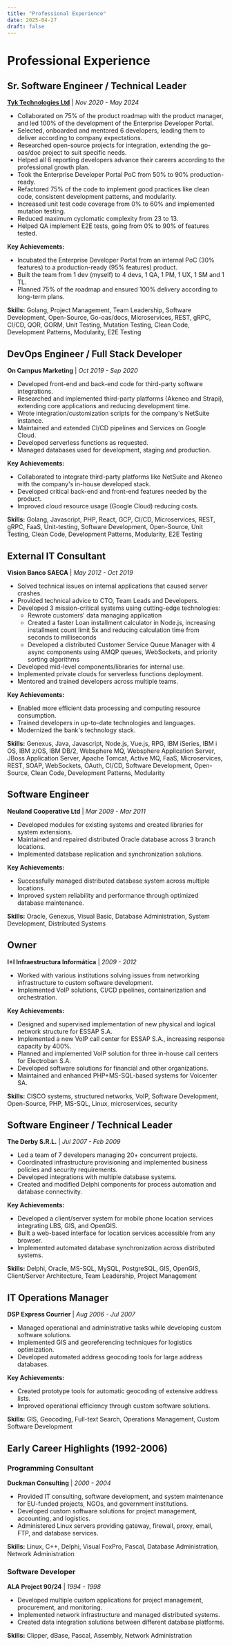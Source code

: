 ```yaml
---
title: "Professional Experience"
date: 2025-04-27
draft: false
---
```


# Professional Experience

## Sr. Software Engineer / Technical Leader
**[Tyk Technologies Ltd](https://www.tyk.io)** | *Nov 2020 - May 2024*

- Collaborated on 75% of the product roadmap with the product manager, and led 100% of the development of the Enterprise Developer Portal.
- Selected, onboarded and mentored 6 developers, leading them to deliver according to company expectations.
- Researched open-source projects for integration, extending the go-oas/doc project to suit specific needs.
- Helped all 6 reporting developers advance their careers according to the professional growth plan.
- Took the Enterprise Developer Portal PoC from 50% to 90% production-ready.
- Refactored 75% of the code to implement good practices like clean code, consistent development patterns, and modularity.
- Increased unit test code coverage from 0% to 60% and implemented mutation testing.
- Reduced maximum cyclomatic complexity from 23 to 13.
- Helped QA implement E2E tests, going from 0% to 90% of features tested.

**Key Achievements:**
- Incubated the Enterprise Developer Portal from an internal PoC (30% features) to a production-ready (95% features) product.
- Built the team from 1 dev (myself) to 4 devs, 1 QA, 1 PM, 1 UX, 1 SM and 1 TL.
- Planned 75% of the roadmap and ensured 100% delivery according to long-term plans.

**Skills:** Golang, Project Management, Team Leadership, Software Development, Open-Source, Go-oas/docs, Microservices, REST, gRPC, CI/CD, QOR, GORM, Unit Testing, Mutation Testing, Clean Code, Development Patterns, Modularity, E2E Testing

## DevOps Engineer / Full Stack Developer
**On Campus Marketing** | *Oct 2019 - Sep 2020*

- Developed front-end and back-end code for third-party software integrations.
- Researched and implemented third-party platforms (Akeneo and Strapi), extending core applications and reducing development time.
- Wrote integration/customization scripts for the company's NetSuite instance.
- Maintained and extended CI/CD pipelines and Services on Google Cloud.
- Developed serverless functions as requested.
- Managed databases used for development, staging and production.

**Key Achievements:**
- Collaborated to integrate third-party platforms like NetSuite and Akeneo with the company's in-house developed stack.
- Developed critical back-end and front-end features needed by the product.
- Improved cloud resource usage (Google Cloud) reducing costs.

**Skills:** Golang, Javascript, PHP, React, GCP, CI/CD, Microservices, REST, gRPC, FaaS, Unit-testing, Software Development, Open-Source, Unit Testing, Clean Code, Development Patterns, Modularity, E2E Testing

## External IT Consultant
**Vision Banco SAECA** | *May 2012 - Oct 2019*

- Solved technical issues on internal applications that caused server crashes.
- Provided technical advice to CTO, Team Leads and Developers.
- Developed 3 mission-critical systems using cutting-edge technologies:
  - Rewrote customers' data managing application
  - Created a faster Loan installment calculator in Node.js, increasing installment count limit 5x and reducing calculation time from seconds to milliseconds
  - Developed a distributed Customer Service Queue Manager with 4 async components using AMQP queues, WebSockets, and priority sorting algorithms
- Developed mid-level components/libraries for internal use.
- Implemented private clouds for serverless functions deployment.
- Mentored and trained developers across multiple teams.

**Key Achievements:**
- Enabled more efficient data processing and computing resource consumption.
- Trained developers in up-to-date technologies and languages.
- Modernized the bank's technology stack.

**Skills:** Genexus, Java, Javascript, Node.js, Vue.js, RPG, IBM iSeries, IBM i OS, IBM z/OS, IBM DB/2, Websphere MQ, Websphere Application Server, JBoss Application Server, Apache Tomcat, Active MQ, FaaS, Microservices, REST, SOAP, WebSockets, OAuth, CI/CD, Software Development, Open-Source, Clean Code, Development Patterns, Modularity

## Software Engineer
**Neuland Cooperative Ltd** | *Mar 2009 - Mar 2011*

- Developed modules for existing systems and created libraries for system extensions.
- Maintained and repaired distributed Oracle database across 3 branch locations.
- Implemented database replication and synchronization solutions.

**Key Achievements:**
- Successfully managed distributed database system across multiple locations.
- Improved system reliability and performance through optimized database maintenance.

**Skills:** Oracle, Genexus, Visual Basic, Database Administration, System Development, Distributed Systems

## Owner
**I+I Infraestructura Informática** | *2009 - 2012*

- Worked with various institutions solving issues from networking infrastructure to custom software development.
- Implemented VoIP solutions, CI/CD pipelines, containerization and orchestration.

**Key Achievements:**
- Designed and supervised implementation of new physical and logical network structure for ESSAP S.A.
- Implemented a new VoIP call center for ESSAP S.A., increasing response capacity by 400%.
- Planned and implemented VoIP solution for three in-house call centers for Electroban S.A.
- Developed software solutions for financial and other organizations.
- Maintained and enhanced PHP+MS-SQL-based systems for Voicenter SA.

**Skills:** CISCO systems, structured networks, VoIP, Software Development, Open-Source, PHP, MS-SQL, Linux, microservices, security

## Software Engineer / Technical Leader
**The Derby S.R.L.** | *Jul 2007 - Feb 2009*

- Led a team of 7 developers managing 20+ concurrent projects.
- Coordinated infrastructure provisioning and implemented business policies and security requirements.
- Developed integrations with multiple database systems.
- Created and modified Delphi components for process automation and database connectivity.

**Key Achievements:**
- Developed a client/server system for mobile phone location services integrating LBS, GIS, and OpenGIS.
- Built a web-based interface for location services accessible from any browser.
- Implemented automated database synchronization across distributed systems.

**Skills:** Delphi, Oracle, MS-SQL, MySQL, PostgreSQL, GIS, OpenGIS, Client/Server Architecture, Team Leadership, Project Management

## IT Operations Manager
**DSP Express Courrier** | *Aug 2006 - Jul 2007*

- Managed operational and administrative tasks while developing custom software solutions.
- Implemented GIS and georeferencing techniques for logistics optimization.
- Developed automated address geocoding tools for large address databases.

**Key Achievements:**
- Created prototype tools for automatic geocoding of extensive address lists.
- Improved operational efficiency through custom software solutions.

**Skills:** GIS, Geocoding, Full-text Search, Operations Management, Custom Software Development

## Early Career Highlights (1992-2006)

### Programming Consultant
**Duckman Consulting** | *2000 - 2004*

- Provided IT consulting, software development, and system maintenance for EU-funded projects, NGOs, and government institutions.
- Developed custom software solutions for project management, accounting, and logistics.
- Administered Linux servers providing gateway, firewall, proxy, email, FTP, and database services.

**Skills:** Linux, C++, Delphi, Visual FoxPro, Pascal, Database Administration, Network Administration

### Software Developer
**ALA Project 90/24** | *1994 - 1998*

- Developed multiple custom applications for project management, procurement, and monitoring.
- Implemented network infrastructure and managed distributed systems.
- Created data integration solutions between different database platforms.

**Skills:** Clipper, dBase, Pascal, Assembly, Network Administration
